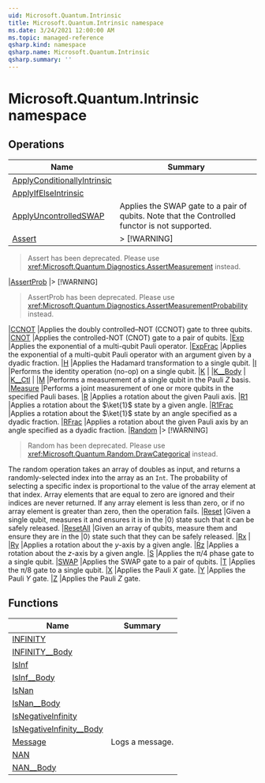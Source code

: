 ```yaml
---
uid: Microsoft.Quantum.Intrinsic
title: Microsoft.Quantum.Intrinsic namespace
ms.date: 3/24/2021 12:00:00 AM
ms.topic: managed-reference
qsharp.kind: namespace
qsharp.name: Microsoft.Quantum.Intrinsic
qsharp.summary: ''
---
```


# Microsoft.Quantum.Intrinsic namespace




<!-- summaries -->

## Operations

| Name | Summary |
|------|---------|
|[ApplyConditionallyIntrinsic](xref:Microsoft.Quantum.Intrinsic.ApplyConditionallyIntrinsic) |
|[ApplyIfElseIntrinsic](xref:Microsoft.Quantum.Intrinsic.ApplyIfElseIntrinsic) |
|[ApplyUncontrolledSWAP](xref:Microsoft.Quantum.Intrinsic.ApplyUncontrolledSWAP) |Applies the SWAP gate to a pair of qubits. Note that the Controlled functor is not supported.
|[Assert](xref:Microsoft.Quantum.Intrinsic.Assert) |> [!WARNING]
> Assert has been deprecated. Please use <xref:Microsoft.Quantum.Diagnostics.AssertMeasurement> instead.


|[AssertProb](xref:Microsoft.Quantum.Intrinsic.AssertProb) |> [!WARNING]
> AssertProb has been deprecated. Please use <xref:Microsoft.Quantum.Diagnostics.AssertMeasurementProbability> instead.


|[CCNOT](xref:Microsoft.Quantum.Intrinsic.CCNOT) |Applies the doubly controlled–NOT (CCNOT) gate to three qubits.
|[CNOT](xref:Microsoft.Quantum.Intrinsic.CNOT) |Applies the controlled-NOT (CNOT) gate to a pair of qubits.
|[Exp](xref:Microsoft.Quantum.Intrinsic.Exp) |Applies the exponential of a multi-qubit Pauli operator.
|[ExpFrac](xref:Microsoft.Quantum.Intrinsic.ExpFrac) |Applies the exponential of a multi-qubit Pauli operator with an argument given by a dyadic fraction.
|[H](xref:Microsoft.Quantum.Intrinsic.H) |Applies the Hadamard transformation to a single qubit.
|[I](xref:Microsoft.Quantum.Intrinsic.I) |Performs the identity operation (no-op) on a single qubit.
|[K](xref:Microsoft.Quantum.Intrinsic.K) |
|[K__Body](xref:Microsoft.Quantum.Intrinsic.K__Body) |
|[K__Ctl](xref:Microsoft.Quantum.Intrinsic.K__Ctl) |
|[M](xref:Microsoft.Quantum.Intrinsic.M) |Performs a measurement of a single qubit in the Pauli $Z$ basis.
|[Measure](xref:Microsoft.Quantum.Intrinsic.Measure) |Performs a joint measurement of one or more qubits in the specified Pauli bases.
|[R](xref:Microsoft.Quantum.Intrinsic.R) |Applies a rotation about the given Pauli axis.
|[R1](xref:Microsoft.Quantum.Intrinsic.R1) |Applies a rotation about the $\ket{1}$ state by a given angle.
|[R1Frac](xref:Microsoft.Quantum.Intrinsic.R1Frac) |Applies a rotation about the $\ket{1}$ state by an angle specified as a dyadic fraction.
|[RFrac](xref:Microsoft.Quantum.Intrinsic.RFrac) |Applies a rotation about the given Pauli axis by an angle specified as a dyadic fraction.
|[Random](xref:Microsoft.Quantum.Intrinsic.Random) |> [!WARNING]
> Random has been deprecated. Please use <xref:Microsoft.Quantum.Random.DrawCategorical> instead.

The random operation takes an array of doubles as input, and returns a randomly-selected index into the array as an `Int`. The probability of selecting a specific index is proportional to the value of the array element at that index. Array elements that are equal to zero are ignored and their indices are never returned. If any array element is less than zero, or if no array element is greater than zero, then the operation fails.
|[Reset](xref:Microsoft.Quantum.Intrinsic.Reset) |Given a single qubit, measures it and ensures it is in the |0⟩ state such that it can be safely released.
|[ResetAll](xref:Microsoft.Quantum.Intrinsic.ResetAll) |Given an array of qubits, measure them and ensure they are in the |0⟩ state such that they can be safely released.
|[Rx](xref:Microsoft.Quantum.Intrinsic.Rx) |
|[Ry](xref:Microsoft.Quantum.Intrinsic.Ry) |Applies a rotation about the $y$-axis by a given angle.
|[Rz](xref:Microsoft.Quantum.Intrinsic.Rz) |Applies a rotation about the $z$-axis by a given angle.
|[S](xref:Microsoft.Quantum.Intrinsic.S) |Applies the π/4 phase gate to a single qubit.
|[SWAP](xref:Microsoft.Quantum.Intrinsic.SWAP) |Applies the SWAP gate to a pair of qubits.
|[T](xref:Microsoft.Quantum.Intrinsic.T) |Applies the π/8 gate to a single qubit.
|[X](xref:Microsoft.Quantum.Intrinsic.X) |Applies the Pauli $X$ gate.
|[Y](xref:Microsoft.Quantum.Intrinsic.Y) |Applies the Pauli $Y$ gate.
|[Z](xref:Microsoft.Quantum.Intrinsic.Z) |Applies the Pauli $Z$ gate.

## Functions

| Name | Summary |
|------|---------|
|[INFINITY](xref:Microsoft.Quantum.Intrinsic.INFINITY) |
|[INFINITY__Body](xref:Microsoft.Quantum.Intrinsic.INFINITY__Body) |
|[IsInf](xref:Microsoft.Quantum.Intrinsic.IsInf) |
|[IsInf__Body](xref:Microsoft.Quantum.Intrinsic.IsInf__Body) |
|[IsNan](xref:Microsoft.Quantum.Intrinsic.IsNan) |
|[IsNan__Body](xref:Microsoft.Quantum.Intrinsic.IsNan__Body) |
|[IsNegativeInfinity](xref:Microsoft.Quantum.Intrinsic.IsNegativeInfinity) |
|[IsNegativeInfinity__Body](xref:Microsoft.Quantum.Intrinsic.IsNegativeInfinity__Body) |
|[Message](xref:Microsoft.Quantum.Intrinsic.Message) |Logs a message.
|[NAN](xref:Microsoft.Quantum.Intrinsic.NAN) |
|[NAN__Body](xref:Microsoft.Quantum.Intrinsic.NAN__Body) |

<!-- /summaries -->
